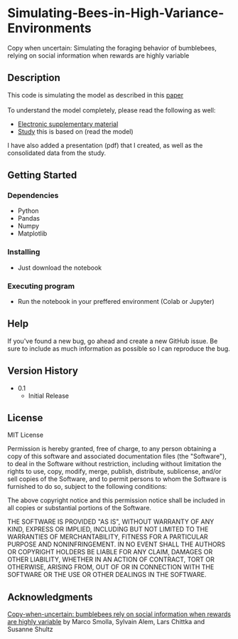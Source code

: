 # Simulating-Bees-in-High-Variance-Environments

Copy when uncertain: Simulating the foraging behavior of bumblebees, relying on social information when rewards are highly variable

## Description

This code is simulating the model as described in this [paper](https://qmplus.qmul.ac.uk/pluginfile.php/2537481/mod_resource/content/1/rsbl.2016.0188.pdf)
<br><br>To understand the model completely, please read the following as well:
* [Electronic supplementary material](https://royalsocietypublishing.org/action/downloadSupplement?doi=10.1098%2Frsbl.2016.0188&file=rsbl20160188supp1.pdf)
* [Study](https://www.researchgate.net/publication/281710852_Competition_for_resources_can_explain_patterns_of_social_and_individual_learning_in_nature) this is based on (read the model) 

I have also added a presentation (pdf) that I created, as well as the consolidated data from the study.

## Getting Started

### Dependencies

* Python
* Pandas
* Numpy
* Matplotlib


### Installing

* Just download the notebook

### Executing program

* Run the notebook in your preffered environment (Colab or Jupyter)


## Help

If you've found a new bug, go ahead and create a new GitHub issue. Be sure to include as much information as possible so I can reproduce the bug.



## Version History

* 0.1
    * Initial Release


## License

MIT License

Permission is hereby granted, free of charge, to any person obtaining a copy
of this software and associated documentation files (the "Software"), to deal
in the Software without restriction, including without limitation the rights
to use, copy, modify, merge, publish, distribute, sublicense, and/or sell
copies of the Software, and to permit persons to whom the Software is
furnished to do so, subject to the following conditions:

The above copyright notice and this permission notice shall be included in all
copies or substantial portions of the Software.

THE SOFTWARE IS PROVIDED "AS IS", WITHOUT WARRANTY OF ANY KIND, EXPRESS OR
IMPLIED, INCLUDING BUT NOT LIMITED TO THE WARRANTIES OF MERCHANTABILITY,
FITNESS FOR A PARTICULAR PURPOSE AND NONINFRINGEMENT. IN NO EVENT SHALL THE
AUTHORS OR COPYRIGHT HOLDERS BE LIABLE FOR ANY CLAIM, DAMAGES OR OTHER
LIABILITY, WHETHER IN AN ACTION OF CONTRACT, TORT OR OTHERWISE, ARISING FROM,
OUT OF OR IN CONNECTION WITH THE SOFTWARE OR THE USE OR OTHER DEALINGS IN THE
SOFTWARE.

## Acknowledgments

[Copy-when-uncertain: bumblebees rely on social information when rewards are highly variable](https://qmplus.qmul.ac.uk/pluginfile.php/2537481/mod_resource/content/1/rsbl.2016.0188.pdf) by Marco Smolla, Sylvain Alem, Lars Chittka and Susanne Shultz
